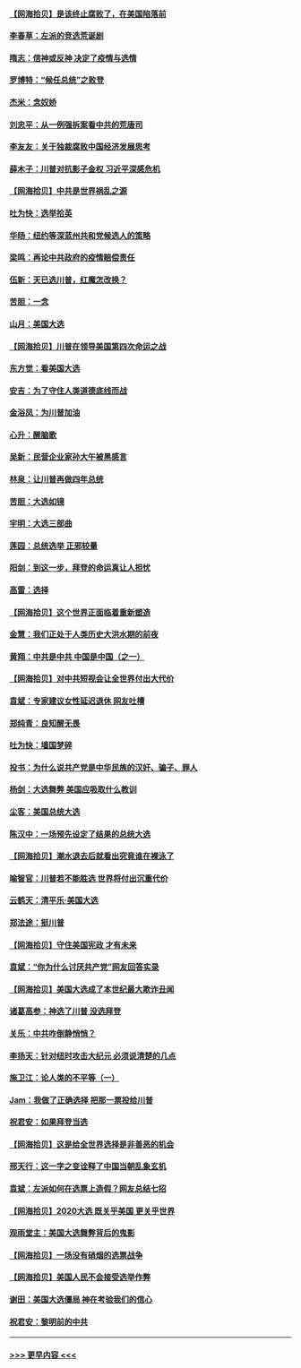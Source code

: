 #### [【网海拾贝】是该终止腐败了，在美国陷落前](../pages/nsc993/n12559936.md?t=11191451) 
#### [李春草：左派的竞选荒诞剧](../pages/nsc993/n12558380.md?t=11191451) 
#### [隋志：信神或反神 决定了疫情与选情](../pages/nsc993/n12558255.md?t=11191451) 
#### [罗博特：“候任总统”之败登](../pages/nsc993/n12558189.md?t=11191451) 
#### [杰米：念奴娇](../pages/nsc993/n12558174.md?t=11191451) 
#### [刘忠平：从一例强拆案看中共的荒唐司](../pages/nsc993/n12558036.md?t=11191451) 
#### [李友友：关于独裁腐败中国经济发展思考](../pages/nsc993/n12558004.md?t=11191451) 
#### [薛木子：川普对抗影子金权 习近平深感危机](../pages/nsc993/n12557342.md?t=11191451) 
#### [【网海拾贝】中共是世界祸乱之源](../pages/nsc993/n12555353.md?t=11191451) 
#### [吐为快：选举拾英](../pages/nsc993/n12555041.md?t=11191451) 
#### [华旸：纽约等深蓝州共和党候选人的策略](../pages/nsc993/n12554309.md?t=11191451) 
#### [梁鸣：再论中共政府的疫情赔偿责任](../pages/nsc993/n12553012.md?t=11191451) 
#### [伍新：天已选川普，红魔怎改换？](../pages/nsc993/n12552970.md?t=11191451) 
#### [苦胆：一念](../pages/nsc993/n12552957.md?t=11191451) 
#### [山月：美国大选](../pages/nsc993/n12552446.md?t=11191451) 
#### [【网海拾贝】川普在领导美国第四次命运之战](../pages/nsc993/n12551973.md?t=11191451) 
#### [东方觉：看美国大选](../pages/nsc993/n12551647.md?t=11191451) 
#### [安吉：为了守住人类道德底线而战](../pages/nsc993/n12551111.md?t=11191451) 
#### [金浴凤：为川普加油](../pages/nsc993/n12551085.md?t=11191451) 
#### [心升：醒脑歌](../pages/nsc993/n12550984.md?t=11191451) 
#### [吴新：民营企业家孙大午被黑感言](../pages/nsc993/n12550656.md?t=11191451) 
#### [林泉：让川普再做四年总统](../pages/nsc993/n12550640.md?t=11191451) 
#### [苦胆：大选如镜](../pages/nsc993/n12550630.md?t=11191451) 
#### [宇明：大选三部曲](../pages/nsc993/n12550603.md?t=11191451) 
#### [莲园：总统选举 正邪较量](../pages/nsc993/n12550594.md?t=11191451) 
#### [阳剑：到这一步，拜登的命运真让人担忧](../pages/nsc993/n12549093.md?t=11191451) 
#### [高雷：选择](../pages/nsc993/n12549087.md?t=11191451) 
#### [【网海拾贝】这个世界正面临着重新塑造](../pages/nsc993/n12548326.md?t=11191451) 
#### [金慧：我们正处于人类历史大洪水期的前夜](../pages/nsc993/n12547914.md?t=11191451) 
#### [黄翔：中共是中共 中国是中国（之一）](../pages/nsc993/n12547576.md?t=11191451) 
#### [【网海拾贝】对中共短视会让全世界付出大代价](../pages/nsc993/n12546043.md?t=11191451) 
#### [袁斌：专家建议女性延迟退休 网友吐槽](../pages/nsc993/n12545424.md?t=11191451) 
#### [郑纯青：良知醒无畏](../pages/nsc993/n12545394.md?t=11191451) 
#### [吐为快：墙国梦碎](../pages/nsc993/n12545309.md?t=11191451) 
#### [投书：为什么说共产党是中华民族的汉奸、骗子、罪人](../pages/nsc993/n12545089.md?t=11191451) 
#### [杨剑：大选舞弊 美国应吸取什么教训](../pages/nsc993/n12543937.md?t=11191451) 
#### [尘客：美国总统大选](../pages/nsc993/n12543828.md?t=11191451) 
#### [陈汉中：一场预先设定了结果的总统大选](../pages/nsc993/n12543564.md?t=11191451) 
#### [【网海拾贝】潮水退去后就看出究竟谁在裸泳了](../pages/nsc993/n12543321.md?t=11191451) 
#### [喻智官：川普若不能胜选 世界将付出沉重代价](../pages/nsc993/n12541352.md?t=11191451) 
#### [云鹤天：清平乐‧美国大选](../pages/nsc993/n12540916.md?t=11191451) 
#### [郑法途：挺川普](../pages/nsc993/n12540898.md?t=11191451) 
#### [【网海拾贝】守住美国宪政 才有未来](../pages/nsc993/n12540423.md?t=11191451) 
#### [袁斌：“你为什么讨厌共产党”网友回答实录](../pages/nsc993/n12540208.md?t=11191451) 
#### [【网海拾贝】美国大选成了本世纪最大欺诈丑闻](../pages/nsc993/n12538029.md?t=11191451) 
#### [诸葛高参：神选了川普 没选拜登](../pages/nsc993/n12537664.md?t=11191451) 
#### [关乐：中共咋倒静悄悄？](../pages/nsc993/n12537615.md?t=11191451) 
#### [李扬天：针对纽时攻击大纪元 必须说清楚的几点](../pages/nsc993/n12536001.md?t=11191451) 
#### [施卫江：论人类的不平等（一）](../pages/nsc993/n12535700.md?t=11191451) 
#### [Jam：我做了正确选择 把那一票投给川普](../pages/nsc993/n12535743.md?t=11191451) 
#### [祝君安：如果拜登当选](../pages/nsc993/n12535726.md?t=11191451) 
#### [【网海拾贝】这是给全世界选择是非善恶的机会](../pages/nsc993/n12535061.md?t=11191451) 
#### [邢天行：这一字之变诠释了中国当朝乱象玄机](../pages/nsc993/n12533446.md?t=11191451) 
#### [袁斌：左派如何在选票上造假？网友总结七招](../pages/nsc993/n12533180.md?t=11191451) 
#### [【网海拾贝】2020大选 既关乎美国 更关乎世界](../pages/nsc993/n12533161.md?t=11191451) 
#### [观雨堂主：美国大选舞弊背后的鬼影](../pages/nsc993/n12533153.md?t=11191451) 
#### [【网海拾贝】一场没有硝烟的选票战争](../pages/nsc993/n12531883.md?t=11191451) 
#### [【网海拾贝】美国人民不会接受选举作弊](../pages/nsc993/n12528850.md?t=11191451) 
#### [谢田：美国大选僵局 神在考验我们的信心](../pages/nsc993/n12527932.md?t=11191451) 
#### [祝君安：黎明前的中共](../pages/nsc993/n12524071.md?t=11191451) 

----
#### [ >>> 更早内容 <<< ](../indexes/nsc993-earlier.md)
